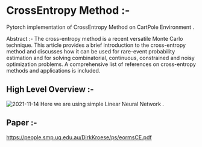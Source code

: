 # CrossEntropy Method :- 

Pytorch implementation of CrossEntropy Method on CartPole Environment .

Abstract :- 
The cross-entropy method is a recent versatile Monte Carlo technique.
This article provides a brief introduction to the cross-entropy method and discusses
how it can be used for rare-event probability estimation and for solving combinatorial,
continuous, constrained and noisy optimization problems. A comprehensive list of
references on cross-entropy methods and applications is included.

## High Level Overview :- 
![2021-11-14](https://user-images.githubusercontent.com/76057253/141668801-bb3d7313-b942-44a8-81fe-85311f48b7db.png)
 Here we are using simple Linear Neural Network . 
 
 ## Paper :- 
 https://people.smp.uq.edu.au/DirkKroese/ps/eormsCE.pdf
